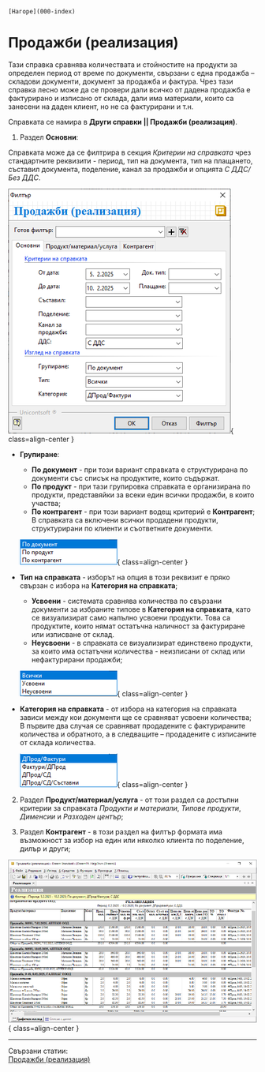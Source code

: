 ```{only} html
[Нагоре](000-index)
```

# Продажби (реализация)

Тази справка сравнява количествата и стойностите на продукти за определен период от време по документи, свързани с една продажба – складови документи, документ за продажба и фактура. Чрез тази справка лесно може да се провери дали всичко от дадена продажба е фактурирано и изписано от склада, дали има материали, които са занесени на даден клиент, но не са фактурирани и т.н.

Справката се намира в **Други справки || Продажби (реализация)**.  

1) Раздел **Основни**:  

Справката може да се филтрира в секция *Критерии на справката* чрез стандартните реквизити - период, тип на документа, тип на плащането, съставил документа, поделение, канал за продажби и опцията *С ДДС/Без ДДС*. 

 ![](908-sales-realization1.png){ class=align-center } 

- **Групиране**:  
     - **По документ** - при този вариант справката е структурирана по документи със списък на продуктите, които съдържат.   
     - **По продукт** - при тази групировка справката е организирана по продукти, представяйки за всеки един всички продажби, в които участва;  
     - **По контрагент** - при този вариант водещ критерий е **Контрагент**;  
     В справката са включени всички продадени продукти, структурирани по клиенти и съответните документи.

    ![](908-sales-realization2.png){ class=align-center } 

- **Тип на справката** - изборът на опция в този реквизит е пряко свързан с избора на **Категория на справката**;  
    - **Усвоени** - системата сравнява количества по свързани документи за избраните типове в **Категория на справката**, като се визуализират само напълно усвоени продукти. Това са продуктите, които нямат остатъчна наличност за фактуриране или изписване от склад.  
    - **Неусвоени** - в справката се визуализират единствено продукти, за които има остатъчни количества - неизписани от склад или нефактурирани продажби;  

    ![](908-sales-realization3.png){ class=align-center } 

- **Категория на справката** - от избора на категория на справката зависи между кои документи ще се сравняват усвоени количества;  
В първите два случая се сравняват продадените с фактурираните количества и обратното, а в следващите – продадените с изписаните от склада количества.

    ![](908-sales-realization4.png){ class=align-center } 

2) Раздел **Продукт/материал/услуга** - от този раздел са достъпни критерии за справката *Продукти и материали*, *Типове продукти*, *Дименсии* и *Разходен център*;  

3) Раздел **Контрагент** - в този раздел на филтър формата има възможност за избор на един или няколко клиента по поделение, дилър и други;  

![](908-sales-realization5.png){ class=align-center } 

___  
Свързани статии:  
[Продажби (реализация)](https://www.unicontsoft.com/cms/node/213)